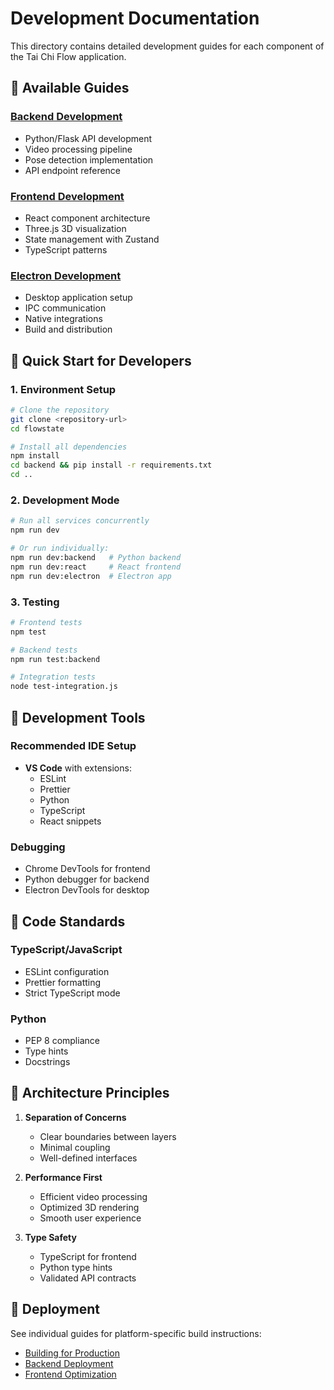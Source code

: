 # Development Documentation

This directory contains detailed development guides for each component of the Tai Chi Flow application.

## 📖 Available Guides

### [Backend Development](./backend.md)
- Python/Flask API development
- Video processing pipeline
- Pose detection implementation
- API endpoint reference

### [Frontend Development](./frontend.md)
- React component architecture
- Three.js 3D visualization
- State management with Zustand
- TypeScript patterns

### [Electron Development](./electron.md)
- Desktop application setup
- IPC communication
- Native integrations
- Build and distribution

## 🎯 Quick Start for Developers

### 1. Environment Setup

```bash
# Clone the repository
git clone <repository-url>
cd flowstate

# Install all dependencies
npm install
cd backend && pip install -r requirements.txt
cd ..
```

### 2. Development Mode

```bash
# Run all services concurrently
npm run dev

# Or run individually:
npm run dev:backend   # Python backend
npm run dev:react     # React frontend
npm run dev:electron  # Electron app
```

### 3. Testing

```bash
# Frontend tests
npm test

# Backend tests
npm run test:backend

# Integration tests
node test-integration.js
```

## 🔧 Development Tools

### Recommended IDE Setup

- **VS Code** with extensions:
  - ESLint
  - Prettier
  - Python
  - TypeScript
  - React snippets

### Debugging

- Chrome DevTools for frontend
- Python debugger for backend
- Electron DevTools for desktop

## 📐 Code Standards

### TypeScript/JavaScript
- ESLint configuration
- Prettier formatting
- Strict TypeScript mode

### Python
- PEP 8 compliance
- Type hints
- Docstrings

## 🎯 Architecture Principles

1. **Separation of Concerns**
   - Clear boundaries between layers
   - Minimal coupling
   - Well-defined interfaces

2. **Performance First**
   - Efficient video processing
   - Optimized 3D rendering
   - Smooth user experience

3. **Type Safety**
   - TypeScript for frontend
   - Python type hints
   - Validated API contracts

## 🚀 Deployment

See individual guides for platform-specific build instructions:
- [Building for Production](./electron.md#building--distribution)
- [Backend Deployment](./backend.md#deployment)
- [Frontend Optimization](./frontend.md#performance-optimization)